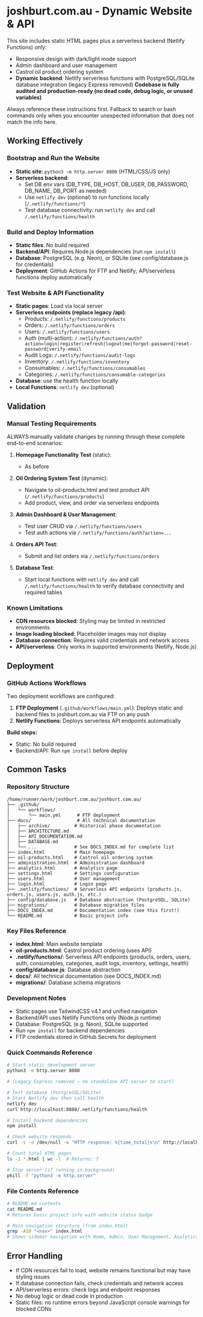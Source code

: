 
# joshburt.com.au - Dynamic Website & API

This site includes static HTML pages plus a serverless backend (Netlify Functions) only:
- Responsive design with dark/light mode support
- Admin dashboard and user management
- Castrol oil product ordering system
 - **Dynamic backend**: Netlify serverless functions with PostgreSQL/SQLite database integration (legacy Express removed)
**Codebase is fully audited and production-ready (no dead code, debug logic, or unused variables)**

Always reference these instructions first. Fallback to search or bash commands only when you encounter unexpected information that does not match the info here.


## Working Effectively

### Bootstrap and Run the Website
- **Static site**: `python3 -m http.server 8000` (HTML/CSS/JS only)
- **Serverless backend**:
  - Set DB env vars (DB_TYPE, DB_HOST, DB_USER, DB_PASSWORD, DB_NAME, DB_PORT as needed)
  - Use `netlify dev` (optional) to run functions locally (`/.netlify/functions/*`)
   - Test database connectivity: run `netlify dev` and call `/.netlify/functions/health`


### Build and Deploy Information
- **Static files**: No build required
- **Backend/API**: Requires Node.js dependencies (run `npm install`)
- **Database**: PostgreSQL (e.g. Neon), or SQLite (see config/database.js for credentials)
- **Deployment**: GitHub Actions for FTP and Netlify; API/serverless functions deploy automatically


### Test Website & API Functionality
- **Static pages**: Load via local server
- **Serverless endpoints (replace legacy /api)**:
   - Products: `/.netlify/functions/products`
   - Orders: `/.netlify/functions/orders`
   - Users: `/.netlify/functions/users`
   - Auth (multi-action): `/.netlify/functions/auth?action=login|register|refresh|logout|me|forgot-password|reset-password|verify-email`
   - Audit Logs: `/.netlify/functions/audit-logs`
   - Inventory: `/.netlify/functions/inventory`
   - Consumables: `/.netlify/functions/consumables`
   - Categories: `/.netlify/functions/consumable-categories`
- **Database**: use the health function locally
- **Local Functions**: `netlify dev` (optional)


## Validation

### Manual Testing Requirements
ALWAYS manually validate changes by running through these complete end-to-end scenarios:

1. **Homepage Functionality Test** (static):
   - As before

2. **Oil Ordering System Test** (dynamic):
   - Navigate to oil-products.html and test product API (`/.netlify/functions/products`)
   - Add product, view, and order via serverless endpoints

3. **Admin Dashboard & User Management**:
   - Test user CRUD via `/.netlify/functions/users`
   - Test auth actions via `/.netlify/functions/auth?action=...`

4. **Orders API Test**:
   - Submit and list orders via `/.netlify/functions/orders`

5. **Database Test**:
   - Start local functions with `netlify dev` and call `/.netlify/functions/health` to verify database connectivity and required tables


### Known Limitations
- **CDN resources blocked**: Styling may be limited in restricted environments
- **Image loading blocked**: Placeholder images may not display
- **Database connection**: Requires valid credentials and network access
- **API/serverless**: Only works in supported environments (Netlify, Node.js)


## Deployment

### GitHub Actions Workflows
Two deployment workflows are configured:
1. **FTP Deployment** (`.github/workflows/main.yml`): Deploys static and backend files to joshburt.com.au via FTP on any push
2. **Netlify Functions**: Deploys serverless API endpoints automatically

**Build steps:**
- Static: No build required
- Backend/API: Run `npm install` before deploy


## Common Tasks

### Repository Structure
```
/home/runner/work/joshburt.com.au/joshburt.com.au/
├── .github/
│   └── workflows/
│       └── main.yml      # FTP deployment
├── docs/                 # All technical documentation
│   ├── archive/         # Historical phase documentation
│   ├── ARCHITECTURE.md
│   ├── API_DOCUMENTATION.md
│   ├── DATABASE.md
│   └── ...              # See DOCS_INDEX.md for complete list
├── index.html           # Main homepage
├── oil-products.html    # Castrol oil ordering system
├── administration.html  # Administration dashboard
├── analytics.html       # Analytics page
├── settings.html        # Settings configuration
├── users.html           # User management
├── login.html           # Login page
├── .netlify/functions/  # Serverless API endpoints (products.js, orders.js, users.js, auth.js, etc.)
├── config/database.js   # Database abstraction (PostgreSQL, SQLite)
├── migrations/          # Database migration files
├── DOCS_INDEX.md        # Documentation index (see this first!)
└── README.md            # Basic project info
```


### Key Files Reference
- **index.html**: Main website template
- **oil-products.html**: Castrol product ordering (uses API)
- **.netlify/functions/**: Serverless API endpoints (products, orders, users, auth, consumables, categories, audit logs, inventory, settings, health)
- **config/database.js**: Database abstraction
- **docs/**: All technical documentation (see DOCS_INDEX.md)
- **migrations/**: Database schema migrations


### Development Notes
- Static pages use TailwindCSS v4.1 and unified navigation
- Backend/API uses Netlify Functions only (Node.js runtime)
- Database: PostgreSQL (e.g. Neon), SQLite supported
- Run `npm install` for backend dependencies
- FTP credentials stored in GitHub Secrets for deployment


### Quick Commands Reference
```bash
# Start static development server
python3 -m http.server 8000

# (Legacy Express removed – no standalone API server to start)

# Test database (PostgreSQL/SQLite)
# Start Netlify dev then call health
netlify dev
curl http://localhost:8888/.netlify/functions/health

# Install backend dependencies
npm install

# Check website responds
curl -s -o /dev/null -w "HTTP response: %{time_total}s\n" http://localhost:8000/

# Count total HTML pages
ls -1 *.html | wc -l  # Returns: 7

# Stop server (if running in background)
pkill -f "python3 -m http.server"
```


### File Contents Reference
```bash
# README.md contents
cat README.md
# Returns basic project info with website status badge

# Main navigation structure (from index.html)
grep -A10 "<nav>" index.html
# Shows sidebar navigation with Home, Admin, User Management, Analytics, Settings, Logout
```


## Error Handling
- If CDN resources fail to load, website remains functional but may have styling issues
- If database connection fails, check credentials and network access
- API/serverless errors: check logs and endpoint responses
- No debug logic or dead code in production
- Static files: no runtime errors beyond JavaScript console warnings for blocked CDNs